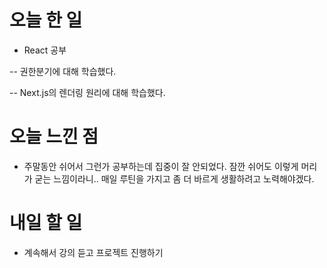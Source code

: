 # 오늘 한 일

-   React 공부

-- 권한분기에 대해 학습했다.

-- Next.js의 렌더링 원리에 대해 학습했다.

# 오늘 느낀 점

-   주말동안 쉬어서 그런가 공부하는데 집중이 잘 안되었다. 잠깐 쉬어도 이렇게 머리가 굳는 느낌이라니.. 매일 루틴을 가지고 좀 더 바르게 생활하려고 노력해야겠다.

# 내일 할 일

-   계속해서 강의 듣고 프로젝트 진행하기
